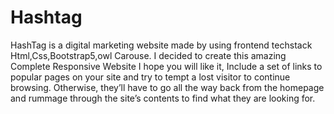 # Hashtag
HashTag is a digital marketing website made by using frontend techstack Html,Css,Bootstrap5,owl Carouse.
I decided to create this amazing Complete Responsive Website I hope you will like it, Include a set of links to popular pages on your site and try to tempt a lost visitor to continue browsing. Otherwise, they’ll have to go all the way back from the homepage and rummage through the site’s contents to find what they are looking for.
